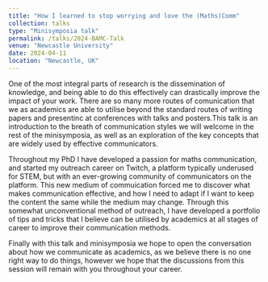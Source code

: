 ```yaml
---
title: "How I learned to stop worrying and love the (Maths)Comm"
collection: talks
type: "Minisymposia talk"
permalink: /talks/2024-BAMC-Talk
venue: "Newcastle University"
date: 2024-04-11
location: "Newcastle, UK"
---
```


One of the most integral parts of research is the dissemination of knowledge, and being able to do this effectively can drastically improve the impact of your work. There are so many more routes of comunication that we as academics are able to utilise beyond the standard routes of writing papers and presentinc at conferences with talks and posters.This talk is an introduction to the breath of communication styles we will welcome in the rest of the minisymposia, as well as an exploration of the key concepts that are widely used by effective communicators.

 Throughout my PhD I have developed a passion for maths communication, and started my outreach career on Twitch, a platform typically underused for STEM, but with an ever-growing community of communicators on the platform. This new medium of commuication forced me to discover what makes communication effective, and how I need to adapt if I want to keep the content the same while the medium may change. Through this somewhat unconventional method of outreach, I have developed a portfolio of tips and tricks that I believe can be utilised by academics at all stages of career to improve their communication methods. 

Finally with this talk and minisymposia we hope to open the conversation about how we communicate as academics, as we believe there is no one right way to do things, however we hope that the discussions from this session will remain with you throughout your career.